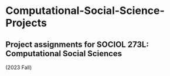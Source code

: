 # Computational-Social-Science-Projects
## Project assignments for SOCIOL 273L: Computational Social Sciences 
(2023 Fall)

